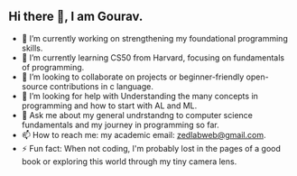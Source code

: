 ## Hi there 👋, I am Gourav. 

- 🔭 I’m currently working on strengthening my foundational programming skills.
- 🌱 I’m currently learning CS50 from Harvard, focusing on fundamentals of programming.
- 👯 I’m looking to collaborate on projects or beginner-friendly open-source contributions in c language.
- 🤔 I’m looking for help with Understanding the many concepts in programming and how to start with AL and ML. 
- 💬 Ask me about my general undrstandng to computer science fundamentals and my journey in programming so far.
- 📫 How to reach me: my academic email: zedlabweb@gmail.com.
- ⚡ Fun fact: When not coding, I'm probably lost in the pages of a good book or exploring this world through my tiny camera lens.
